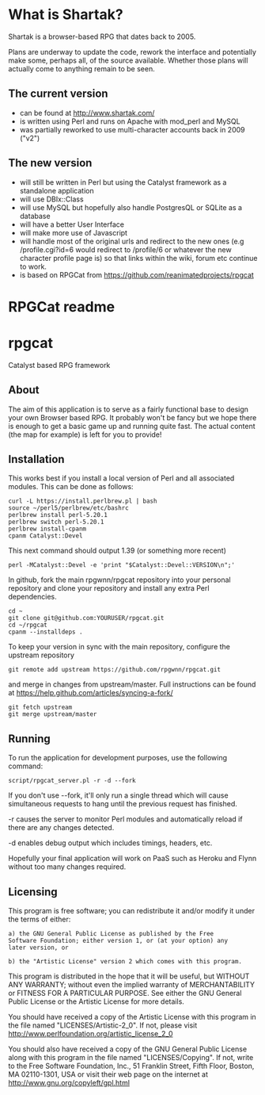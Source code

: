 # What is Shartak?

Shartak is a browser-based RPG that dates back to 2005.

Plans are underway to update the code, rework the interface and potentially make some, perhaps all, of the source available. Whether those plans will actually come to anything remain to be seen.

## The current version

* can be found at http://www.shartak.com/
* is written using Perl and runs on Apache with mod_perl and MySQL
* was partially reworked to use multi-character accounts back in 2009 ("v2")

## The new version

* will still be written in Perl but using the Catalyst framework as a standalone application
* will use DBIx::Class
* will use MySQL but hopefully also handle PostgresQL or SQLite as a database
* will have a better User Interface
* will make more use of Javascript
* will handle most of the original urls and redirect to the new ones (e.g /profile.cgi?id=6 would redirect to /profile/6 or whatever the new character profile page is) so that links within the wiki, forum etc continue to work.
* is based on RPGCat from https://github.com/reanimatedprojects/rpgcat

# RPGCat readme

# rpgcat
Catalyst based RPG framework

## About

The aim of this application is to serve as a fairly functional base to
design your own Browser based RPG. It probably won't be fancy but we
hope there is enough to get a basic game up and running quite fast. The
actual content (the map for example) is left for you to provide!

## Installation

This works best if you install a local version of Perl and all
associated modules. This can be done as follows:

    curl -L https://install.perlbrew.pl | bash
    source ~/perl5/perlbrew/etc/bashrc
    perlbrew install perl-5.20.1
    perlbrew switch perl-5.20.1
    perlbrew install-cpanm
    cpanm Catalyst::Devel

This next command should output 1.39 (or something more recent)

    perl -MCatalyst::Devel -e 'print "$Catalyst::Devel::VERSION\n";'

In github, fork the main rpgwnn/rpgcat repository into your personal
repository and clone your repository and install any extra Perl dependencies.

    cd ~
    git clone git@github.com:YOURUSER/rpgcat.git
    cd ~/rpgcat
    cpanm --installdeps .

To keep your version in sync with the main repository, configure the
upstream repository

    git remote add upstream https://github.com/rpgwnn/rpgcat.git

and merge in changes from upstream/master. Full instructions can be
found at https://help.github.com/articles/syncing-a-fork/

    git fetch upstream
    git merge upstream/master

## Running

To run the application for development purposes, use the following command:

    script/rpgcat_server.pl -r -d --fork

If you don't use --fork, it'll only run a single thread which will cause
simultaneous requests to hang until the previous request has finished.

-r causes the server to monitor Perl modules and automatically reload if
there are any changes detected.

-d enables debug output which includes timings, headers, etc.

Hopefully your final application will work on PaaS such as Heroku and Flynn
without too many changes required.

## Licensing

This program is free software; you can redistribute it and/or modify
it under the terms of either:

    a) the GNU General Public License as published by the Free
    Software Foundation; either version 1, or (at your option) any
    later version, or

    b) the "Artistic License" version 2 which comes with this program.

This program is distributed in the hope that it will be useful,
but WITHOUT ANY WARRANTY; without even the implied warranty of
MERCHANTABILITY or FITNESS FOR A PARTICULAR PURPOSE.  See either
the GNU General Public License or the Artistic License for more details.

You should have received a copy of the Artistic License with this
program in the file named "LICENSES/Artistic-2_0". If not, please visit
http://www.perlfoundation.org/artistic_license_2_0

You should also have received a copy of the GNU General Public License
along with this program in the file named "LICENSES/Copying". If not,
write to the Free Software Foundation, Inc., 51 Franklin Street, Fifth Floor,
Boston, MA 02110-1301, USA or visit their web page on the internet at
http://www.gnu.org/copyleft/gpl.html

